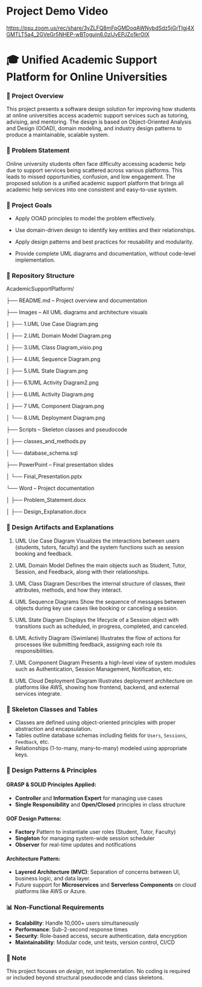 # Project Demo Video

https://psu.zoom.us/rec/share/3yZLFQ8mFpGMDoqAWNybdSdz5jGrTIgj4XGMTLT5a4_2GVeGr5NHEP-wBTogujn6.0zIJyEPJZo1krOIX

#   🎓 Unified Academic Support Platform for Online Universities 

###  🧭 Project Overview
This project presents a software design solution for improving how students at online universities access academic support services such as tutoring, advising, and mentoring. The design is based on Object-Oriented Analysis and Design (OOAD), domain modeling, and industry design patterns to produce a maintainable, scalable system.

###  📌 Problem Statement
Online university students often face difficulty accessing academic help due to support services being scattered across various platforms. This leads to missed opportunities, confusion, and low engagement. The proposed solution is a unified academic support platform that brings all academic help services into one consistent and easy-to-use system.

### 🎯  Project Goals

*  Apply OOAD principles to model the problem effectively.

*  Use domain-driven design to identify key entities and their relationships.

*  Apply design patterns and best practices for reusability and modularity.

*  Provide complete UML diagrams and documentation, without code-level implementation.


### 📂  Repository Structure

AcademicSupportPlatform/

├── README.md – Project overview and documentation

├── Images – All UML diagrams and architecture visuals

│ ├── 1.UML Use Case Diagram.png

│ ├── 2.UML Domain Model Diagram.png

│ ├── 3.UML Class Diagram_visio.png

│ ├── 4.UML Sequence Diagram.png

│ ├── 5.UML State Diagram.png

│ ├── 6.1UML Activity Diagram2.png

│ ├── 6.UML Activity Diagram.png

│ ├── 7 UML Component Diagram.png

│ └── 8.UML Deployment Diagram.png

├── Scripts – Skeleton classes and pseudocode

│ ├── classes_and_methods.py

│ └── database_schema.sql

├── PowerPoint – Final presentation slides

│ └── Final_Presentation.pptx

└── Word – Project documentation

│ ├── Problem_Statement.docx

│ ├── Design_Explanation.docx




### 📘  Design Artifacts and Explanations

1.  UML Use Case Diagram
Visualizes the interactions between users (students, tutors, faculty) and the system functions such as session booking and feedback.

2. UML Domain Model
Defines the main objects such as Student, Tutor, Session, and Feedback, along with their relationships.

3.  UML Class Diagram
Describes the internal structure of classes, their attributes, methods, and how they interact.

4.  UML Sequence Diagrams
Show the sequence of messages between objects during key use cases like booking or canceling a session.

5.  UML State Diagram
Displays the lifecycle of a Session object with transitions such as scheduled, in progress, completed, and canceled.

6.  UML Activity Diagram (Swimlane)
Illustrates the flow of actions for processes like submitting feedback, assigning each role its responsibilities.

7.  UML Component Diagram
Presents a high-level view of system modules such as Authentication, Session Management, Notification, etc.

8.  UML Cloud Deployment Diagram
Illustrates deployment architecture on platforms like AWS, showing how frontend, backend, and external services integrate.

### 📐 Skeleton Classes and Tables

- Classes are defined using object-oriented principles with proper abstraction and encapsulation.
- Tables outline database schemas including fields for `Users`, `Sessions`, `Feedback`, etc.
- Relationships (1-to-many, many-to-many) modeled using appropriate keys.


### 🧠 Design Patterns & Principles

#### GRASP & SOLID Principles Applied:
- **Controller** and **Information Expert** for managing use cases
- **Single Responsibility** and **Open/Closed** principles in class structure

#### GOF Design Patterns:
- **Factory** Pattern to instantiate user roles (Student, Tutor, Faculty)
- **Singleton** for managing system-wide session scheduler
- **Observer** for real-time updates and notifications

#### Architecture Pattern:
- **Layered Architecture (MVC)**: Separation of concerns between UI, business logic, and data layer.
- Future support for **Microservices** and **Serverless Components** on cloud platforms like AWS or Azure.


### 📊 Non-Functional Requirements

- **Scalability**: Handle 10,000+ users simultaneously
- **Performance**: Sub-2-second response times
- **Security**: Role-based access, secure authentication, data encryption
- **Maintainability**: Modular code, unit tests, version control, CI/CD

###  📌 Note
This project focuses on *design*, not implementation. No coding is required or included beyond structural pseudocode and class skeletons.

  
